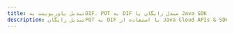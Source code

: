 ---title: تبدیل پاورپوینت بهDIF، POT به DIF مبدل رایگان یا Java SDKdescription: تبدیل رایگانPOT به DIF با استفاده از Java Cloud APIs & SDK. همچنین اسناد Microsoft PowerPoint را در Cloud ایجاد، ویرایش و رندر کنید.---